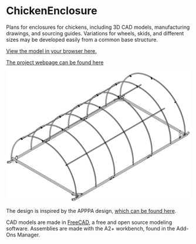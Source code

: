 # ChickenEnclosure
Plans for enclosures for chickens, including 3D CAD models, manufacturing drawings, and sourcing guides. Variations for wheels, skids, and different sizes may be developed easily from a common base structure.

[View the model in your browser here.](https://somethingelse-skywoman.github.io/ChickenEnclosure/model.xhtml)

[The project webpage can be found here](https://somethingelse-skywoman.github.io/ChickenEnclosure/)

![Wire Drawing](dist/Enclosure.png)


The design is inspired by the APPPA design, [which can be found here](https://www.apppa.org/resources/Documents/building%20a%20multi%20purpose%20pasture%20shelter.pdf).

CAD models are made in [FreeCAD](https://www.freecadweb.org), a free and open source modeling software.
Assemblies are made with the A2+ workbench, found in the Add-Ons Manager.
